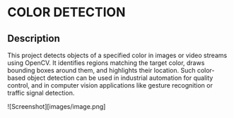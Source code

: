 # COLOR DETECTION 
## Description

This project detects objects of a specified color in images or video streams using OpenCV. It identifies regions matching the target color, draws bounding boxes around them, and highlights their location. Such color-based object detection can be used in industrial automation for quality control, and in computer vision applications like gesture recognition or traffic signal detection.

![Screenshot][images/image.png]
